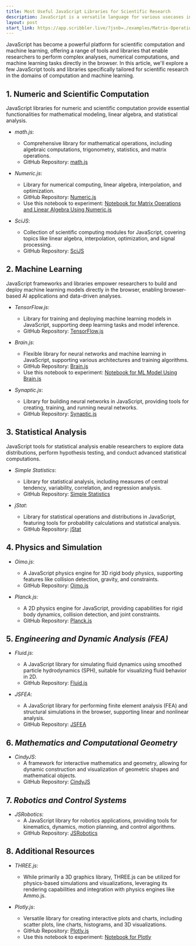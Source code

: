 ```yaml
---
title: Most Useful JavaScript Libraries for Scientific Research
description: JavaScript is a versatile language for various usecases including scientific computation, AI, and machine learning. This article lists a few very useful libraries for scientific computation.
layout: post
start_link: https://app.scribbler.live/?jsnb=./examples/Matrix-Operations-Linear-Algebra.jsnb
---
```


JavaScript has become a powerful platform for scientific computation and machine learning, offering a range of tools and libraries that enable researchers to perform complex analyses, numerical computations, and machine learning tasks directly in the browser. In this article, we'll explore a few JavaScript tools and libraries specifically tailored for scientific research in the domains of computation and machine learning.

## 1. Numeric and Scientific Computation

JavaScript libraries for numeric and scientific computation provide essential functionalities for mathematical modeling, linear algebra, and statistical analysis.

- *math.js*:
  - Comprehensive library for mathematical operations, including algebraic computations, trigonometry, statistics, and matrix operations.
  - GitHub Repository: [math.js](https://github.com/josdejong/mathjs)

- *Numeric.js*:
  - Library for numerical computing, linear algebra, interpolation, and optimization.
  - GitHub Repository: [Numeric.js](https://github.com/sloisel/numeric)
  - Use this notebook to experiment: [Notebook for Matrix Operations and Linear Algebra Using Numeric.js](https://app.scribbler.live/?jsnb=./examples/Matrix-Operations-Linear-Algebra.jsnb)

- *SciJS*:
  - Collection of scientific computing modules for JavaScript, covering topics like linear algebra, interpolation, optimization, and signal processing.
  - GitHub Repository: [SciJS](https://github.com/scijs)

## 2. Machine Learning

JavaScript frameworks and libraries empower researchers to build and deploy machine learning models directly in the browser, enabling browser-based AI applications and data-driven analyses.

- *TensorFlow.js*:
  - Library for training and deploying machine learning models in JavaScript, supporting deep learning tasks and model inference.
  - GitHub Repository: [TensorFlow.js](https://github.com/tensorflow/tfjs)

- *Brain.js*:
  - Flexible library for neural networks and machine learning in JavaScript, supporting various architectures and training algorithms.
  - GitHub Repository: [Brain.js](https://github.com/BrainJS/brain.js)
  - Use this notebook to experiment: [Notebook for ML Model Using Brain.js](https://app.scribbler.live/?jsnb=./examples/Decentralized-ML-Model-Storage.jsnb)

- *Synaptic.js*:
  - Library for building neural networks in JavaScript, providing tools for creating, training, and running neural networks.
  - GitHub Repository: [Synaptic.js](https://github.com/cazala/synaptic)

## 3. Statistical Analysis

JavaScript tools for statistical analysis enable researchers to explore data distributions, perform hypothesis testing, and conduct advanced statistical computations.

- *Simple Statistics*:
  - Library for statistical analysis, including measures of central tendency, variability, correlation, and regression analysis.
  - GitHub Repository: [Simple Statistics](https://github.com/simple-statistics/simple-statistics)

- *jStat*:
  - Library for statistical operations and distributions in JavaScript, featuring tools for probability calculations and statistical analysis.
  - GitHub Repository: [jStat](https://github.com/jstat/jstat)

## 4. Physics and Simulation

- *Oimo.js*:
  - A JavaScript physics engine for 3D rigid body physics, supporting features like collision detection, gravity, and constraints.
  - GitHub Repository: [Oimo.js](https://github.com/lo-th/Oimo.js)

- *Planck.js*:
  - A 2D physics engine for JavaScript, providing capabilities for rigid body dynamics, collision detection, and joint constraints.
  - GitHub Repository: [Planck.js](https://github.com/shakiba/planck.js)

## 5. *Engineering and Dynamic Analysis (FEA)*

- *Fluid.js*:
  - A JavaScript library for simulating fluid dynamics using smoothed particle hydrodynamics (SPH), suitable for visualizing fluid behavior in 2D.
  - GitHub Repository: [Fluid.js](https://github.com/PavelDoGreat/WebGL-Fluid-Simulation)

- *JSFEA*:
  - A JavaScript library for performing finite element analysis (FEA) and structural simulations in the browser, supporting linear and nonlinear analysis.
  - GitHub Repository: [JSFEA](https://github.com/tommitytom/JSFEA)

## 6. *Mathematics and Computational Geometry*

- *CindyJS*:
  - A framework for interactive mathematics and geometry, allowing for dynamic construction and visualization of geometric shapes and mathematical objects.
  - GitHub Repository: [CindyJS](https://github.com/CindyJS/CindyJS)

## 7. *Robotics and Control Systems*

- *JSRobotics*:
  - A JavaScript library for robotics applications, providing tools for kinematics, dynamics, motion planning, and control algorithms.
  - GitHub Repository: [JSRobotics](https://github.com/andrele/JSRobotics)

## 8. Additional Resources

- *THREE.js*:
  - While primarily a 3D graphics library, THREE.js can be utilized for physics-based simulations and visualizations, leveraging its rendering capabilities and integration with physics engines like Ammo.js.

- *Plotly.js*:
  - Versatile library for creating interactive plots and charts, including scatter plots, line charts, histograms, and 3D visualizations.
  - GitHub Repository: [Plotly.js](https://github.com/plotly/plotly.js)
  - Use this notebook to experiment: [Notebook for Plotly](https://app.scribbler.live/?jsnb=./examples/Plotly-Example.jsnb)


